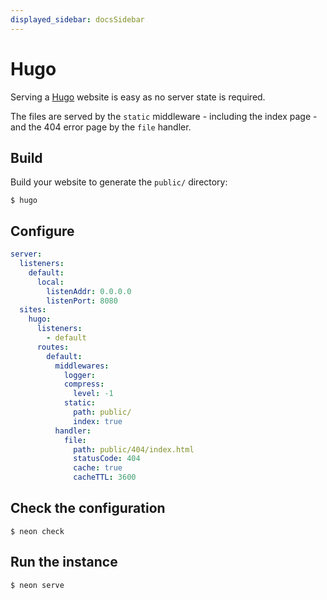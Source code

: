 ```yaml
---
displayed_sidebar: docsSidebar
---
```


# Hugo

Serving a [Hugo](https://gohugo.io/) website is easy as no server state is required.

The files are served by the `static` middleware - including the index page - and the 404 error page by the `file` handler.

## Build

Build your website to generate the `public/` directory:

```shell
$ hugo
```

## Configure

```yaml title="neon.yaml"
server:
  listeners:
    default:
      local:
        listenAddr: 0.0.0.0
        listenPort: 8080
  sites:
    hugo:
      listeners:
        - default
      routes:
        default:
          middlewares:
            logger:
            compress:
              level: -1
            static:
              path: public/
              index: true
          handler:
            file:
              path: public/404/index.html
              statusCode: 404
              cache: true
              cacheTTL: 3600
```

## Check the configuration

```shell
$ neon check
```

## Run the instance

```shell
$ neon serve
```
